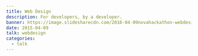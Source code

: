 ```yaml
---
title: Web Design
description: For developers, by a developer.
banner: https://image.slidesharecdn.com/2016-04-09novahackathon-webdesign-171102222422/95/web-design-innovation-hackathon-1-638.jpg?cb=1513306344
date: 2015-04-09
talk: webdesign
categories:
  - talk
---
```

